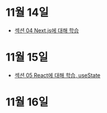# 11월 14일
- <a href="https://www.notion.so/Day-1-42b3ed03f2734a18aee255ef36fe7291?pvs=4"> 섹션 04 Next.js에 대해 학습
</a>


# 11월 15일
- <a href="https://www.notion.so/Day2-2fca4990f4274c63b8aa56e01621731d?pvs=4">섹션 05 React에 대해 학습, useState 
</a>

# 11월 16일